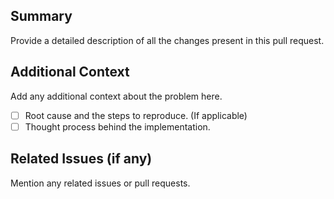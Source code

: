 ## Summary
Provide a detailed description of all the changes present in this pull request.

## Additional Context
Add any additional context about the problem here. 
- [ ] Root cause and the steps to reproduce. (If applicable)
- [ ] Thought process behind the implementation.

## Related Issues (if any)
Mention any related issues or pull requests.